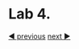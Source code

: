 # Lab 4.

[:arrow_backward: previous](../lab3-workloads/LAB.md)  [next :arrow_forward:](../lab5-networking/LAB.md)